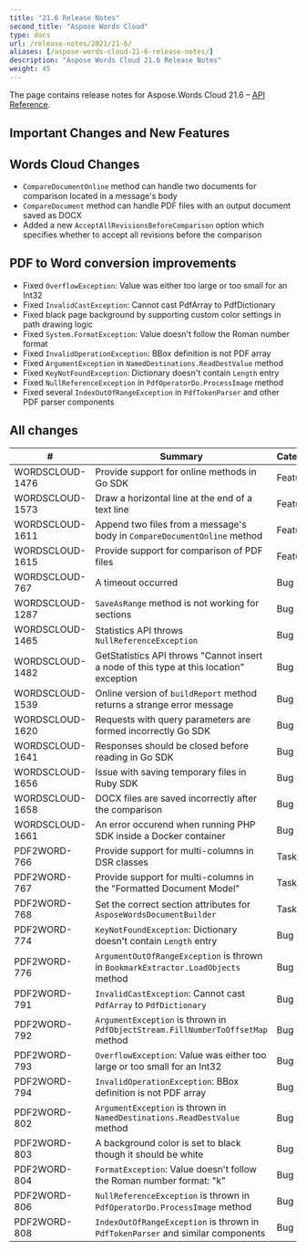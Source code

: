 ```yaml
---
title: "21.6 Release Notes"
second_title: "Aspose Words Cloud"
type: docs
url: /release-notes/2021/21-6/
aliases: [/aspose-words-cloud-21-6-release-notes/]
description: "Aspose Words Cloud 21.6 Release Notes"
weight: 45
---
```


The page contains release notes for Aspose.Words Cloud 21.6 – [API Reference](https://apireference.aspose.cloud/words/).

## Important Changes and New Features

## Words Cloud Changes

- `CompareDocumentOnline` method can handle two documents for comparison located in a message's body
- `CompareDocument` method can handle PDF files with an output document saved as DOCX
- Added a new `AcceptAllRevisionsBeforeComparison` option which specifies whether to accept all revisions before the comparison

## PDF to Word conversion improvements

- Fixed `OverflowException`: Value was either too large or too small for an Int32
- Fixed `InvalidCastException`: Cannot cast PdfArray to PdfDictionary
- Fixed black page background by supporting custom color settings in path drawing logic
- Fixed `System.FormatException`: Value doesn't follow the Roman number format
- Fixed `InvalidOperationException`: BBox definition is not PDF array
- Fixed `ArgumentException` in `NamedDestinations.ReadDestValue` method
- Fixed `KeyNotFoundException`: Dictionary doesn't contain `Length` entry
- Fixed `NullReferenceException` in `PdfOperatorDo.ProcessImage` method
- Fixed several `IndexOutOfRangeException` in `PdfTokenParser` and other PDF parser components

## All changes

| #               | Summary                                                                                       | Category |
|-----------------|-----------------------------------------------------------------------------------------------|----------|
| WORDSCLOUD-1476 | Provide support for online methods in Go SDK                                                  | Feature  |
| WORDSCLOUD-1573 | Draw a horizontal line at the end of a text line                                              | Feature  |
| WORDSCLOUD-1611 | Append two files from a message's body in `CompareDocumentOnline` method                      | Feature  |
| WORDSCLOUD-1615 | Provide support for comparison of PDF files                                                   | Feature  |
| WORDSCLOUD-767  | A timeout occurred                                                                            | Bug      |
| WORDSCLOUD-1287 | `SaveAsRange` method is not working for sections                                              | Bug      |
| WORDSCLOUD-1465 | Statistics API throws `NullReferenceException`                                                | Bug      |
| WORDSCLOUD-1482 | GetStatistics API throws "Cannot insert a node of this type at this location" exception       | Bug      |
| WORDSCLOUD-1539 | Online version of `buildReport` method returns a strange error message                        | Bug      |
| WORDSCLOUD-1620 | Requests with query parameters are formed incorrectly Go SDK                                  | Bug      |
| WORDSCLOUD-1641 | Responses should be closed before reading in Go SDK                                           | Bug      |
| WORDSCLOUD-1656 | Issue with saving temporary files in Ruby SDK                                                 | Bug      |
| WORDSCLOUD-1658 | DOCX files are saved incorrectly after the comparison                                         | Bug      |
| WORDSCLOUD-1661 | An error occurend when running PHP SDK inside a Docker container                              | Bug      |
| PDF2WORD-766    | Provide support for multi-columns in DSR classes                                              | Task     |
| PDF2WORD-767    | Provide support for multi-columns in the "Formatted Document Model"                           | Task     |
| PDF2WORD-768    | Set the correct section attributes for `AsposeWordsDocumentBuilder`                           | Task     |
| PDF2WORD-774    | `KeyNotFoundException`: Dictionary doesn't contain `Length` entry                             | Bug      |
| PDF2WORD-776    | `ArgumentOutOfRangeException` is thrown in `BookmarkExtractor.LoadObjects` method             | Bug      |
| PDF2WORD-791    | `InvalidCastException`: Cannot cast `PdfArray` to `PdfDictionary`                             | Bug      |
| PDF2WORD-792    | `ArgumentException` is thrown in `PdfObjectStream.FillNumberToOffsetMap` method               | Bug      |
| PDF2WORD-793    | `OverflowException`: Value was either too large or too small for an Int32                     | Bug      |
| PDF2WORD-794    | `InvalidOperationException`: BBox definition is not PDF array                                 | Bug      |
| PDF2WORD-802    | `ArgumentException` is thrown in `NamedDestinations.ReadDestValue` method                     | Bug      |
| PDF2WORD-803    | A background color is set to black though it should be white                                  | Bug      |
| PDF2WORD-804    | `FormatException`: Value doesn't follow the Roman number format: "k"                          | Bug      |
| PDF2WORD-806    | `NullReferenceException` is thrown in `PdfOperatorDo.ProcessImage` method                     | Bug      |
| PDF2WORD-808    | `IndexOutOfRangeException` is thrown in `PdfTokenParser` and similar components               | Bug      |